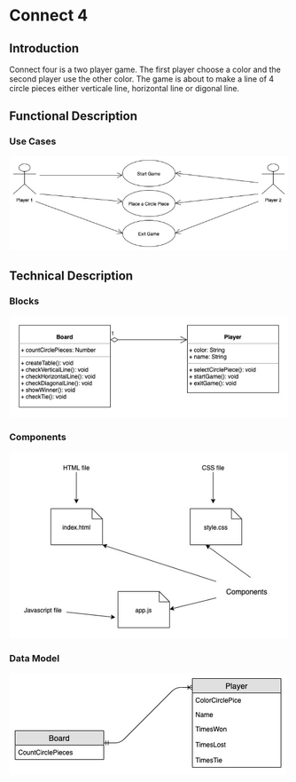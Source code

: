 # Connect 4

## Introduction

Connect four is a two player game. The first player choose a color and the second player use the other color. The game is about to make a line of 4 circle pieces either verticale line, horizontal line or digonal line.

## Functional Description

### Use Cases

![](images/use-case.jpg)

## Technical Description

### Blocks
![](images/block.jpg)

### Components
![](images/components.jpg)

### Data Model
![](images/data-model.jpg)